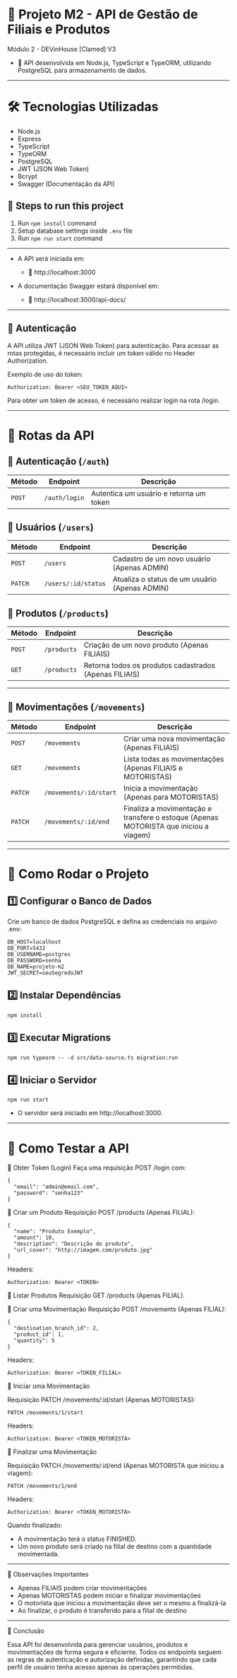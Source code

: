 # 📌 Projeto M2 - API de Gestão de Filiais e Produtos
Módulo 2 - DEVinHouse [Clamed] V3

- 🚀 API desenvolvida em Node.js, TypeScript e TypeORM, utilizando PostgreSQL para armazenamento de dados.

---

# 🛠 Tecnologias Utilizadas
- Node.js
- Express
- TypeScript
- TypeORM
- PostgreSQL
- JWT (JSON Web Token)
- Bcrypt
- Swagger (Documentação da API)

## 📌 Steps to run this project
1. Run `npm install` command
2. Setup database settings inside `.env` file
3. Run `npm run start` command

---

- A API será iniciada em:
  - 📍 http://localhost:3000

- A documentação Swagger estará disponível em:
  - 📄 http://localhost:3000/api-docs/

---

## 🔐 Autenticação
A API utiliza JWT (JSON Web Token) para autenticação. Para acessar as rotas protegidas, é necessário incluir um token válido no Header Authorization.

Exemplo de uso do token:
```
Authorization: Bearer <SEU_TOKEN_AQUI>
```
Para obter um token de acesso, é necessário realizar login na rota /login.

---

# 📌 Rotas da API

## 🔹 **Autenticação (`/auth`)**
| Método | Endpoint  | Descrição |
|--------|----------|-----------|
| `POST` | `/auth/login` | Autentica um usuário e retorna um token |

## 🔹 **Usuários (`/users`)**
| Método  | Endpoint          | Descrição |
|---------|------------------|-----------|
| `POST`  | `/users`         | Cadastro de um novo usuário (Apenas ADMIN) |
| `PATCH` | `/users/:id/status` | Atualiza o status de um usuário (Apenas ADMIN) |

## 🔹 **Produtos (`/products`)**
| Método | Endpoint     | Descrição |
|--------|-------------|-----------|
| `POST` | `/products` | Criação de um novo produto (Apenas FILIAIS) |
| `GET`  | `/products` | Retorna todos os produtos cadastrados (Apenas FILIAIS) |

---

## 🔹 **Movimentações (`/movements`)**
| Método  | Endpoint                  | Descrição |
|---------|--------------------------|-----------|
| `POST`  | `/movements`              | Criar uma nova movimentação (Apenas FILIAIS) |
| `GET`   | `/movements`              | Lista todas as movimentações (Apenas FILIAIS e MOTORISTAS) |
| `PATCH` | `/movements/:id/start`    | Inicia a movimentação (Apenas para MOTORISTAS) |
| `PATCH` | `/movements/:id/end`      | Finaliza a movimentação e transfere o estoque (Apenas MOTORISTA que iniciou a viagem) |

---

# 📖 Como Rodar o Projeto

## 1️⃣ Configurar o Banco de Dados
Crie um banco de dados PostgreSQL e defina as credenciais no arquivo .env:
```
DB_HOST=localhost
DB_PORT=5432
DB_USERNAME=postgres
DB_PASSWORD=senha
DB_NAME=projeto-m2
JWT_SECRET=seuSegredoJWT
```

## 2️⃣ Instalar Dependências
```npm install```

## 3️⃣ Executar Migrations
```npm run typeorm -- -d src/data-source.ts migration:run```

## 4️⃣ Iniciar o Servidor
```npm run start```

- O servidor será iniciado em http://localhost:3000.

---
# 📌 Como Testar a API
🔹 Obter Token (Login)
Faça uma requisição POST /login com:
```
{
  "email": "admin@email.com",
  "password": "senha123"
}
```

🔹 Criar um Produto
Requisição POST /products (Apenas FILIAL):
```
{
  "name": "Produto Exemplo",
  "amount": 10,
  "description": "Descrição do produto",
  "url_cover": "http://imagem.com/produto.jpg"
}
```

Headers:
```
Authorization: Bearer <TOKEN>
```
🔹 Listar Produtos
Requisição GET /products (Apenas FILIAL).

🔹 Criar uma Movimentação
Requisição POST /movements (Apenas FILIAL):
```
{
  "destination_branch_id": 2,
  "product_id": 1,
  "quantity": 5
}
```

Headers:
```
Authorization: Bearer <TOKEN_FILIAL>
```

🔹 Iniciar uma Movimentação

Requisição PATCH /movements/:id/start (Apenas MOTORISTAS):
```
PATCH /movements/1/start
```

Headers:
```
Authorization: Bearer <TOKEN_MOTORISTA>
```

🔹 Finalizar uma Movimentação

Requisição PATCH /movements/:id/end (Apenas MOTORISTA que iniciou a viagem):
```
PATCH /movements/1/end
```

Headers:
```
Authorization: Bearer <TOKEN_MOTORISTA>
```
Quando finalizado:

- A movimentação terá o status FINISHED.
- Um novo produto será criado na filial de destino com a quantidade movimentada.

---

📌 Observações Importantes

- Apenas FILIAIS podem criar movimentações
- Apenas MOTORISTAS podem iniciar e finalizar movimentações
- O motorista que iniciou a movimentação deve ser o mesmo a finalizá-la
- Ao finalizar, o produto é transferido para a filial de destino

---

🚀 Conclusão

Essa API foi desenvolvida para gerenciar usuários, produtos e movimentações de forma segura e eficiente. Todos os endpoints seguem as regras de autenticação e autorização definidas, garantindo que cada perfil de usuário tenha acesso apenas às operações permitidas.
